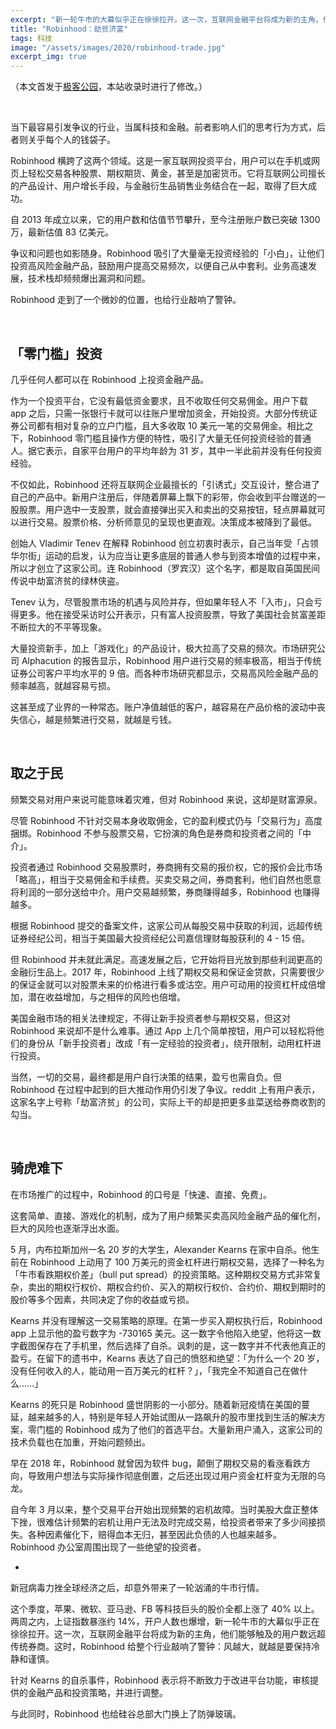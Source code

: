 ```yaml
---
excerpt: "新一轮牛市的大幕似乎正在徐徐拉开。这一次，互联网金融平台将成为新的主角，他们能够触及的用户数远超传统券商。这时，Robinhood 给整个行业敲响了警钟：风越大，就越是要保持冷静和谨慎。"
title: "Robinhood：劫贫济富"
tags: 科技
image: "/assets/images/2020/robinhood-trade.jpg"
excerpt_img: true
---
```


（本文首发于[极客公园](https://www.geekpark.net/news/262729)，本站收录时进行了修改。）

<br>

当下最容易引发争议的行业，当属科技和金融。前者影响人们的思考行为方式，后者则关乎每个人的钱袋子。

Robinhood 横跨了这两个领域。这是一家互联网投资平台，用户可以在手机或网页上轻松交易各种股票、期权期货、黄金，甚至是加密货币。它将互联网公司擅长的产品设计、用户增长手段，与金融衍生品销售业务结合在一起，取得了巨大成功。

自 2013 年成立以来，它的用户数和估值节节攀升，至今注册账户数已突破 1300 万，最新估值 83 亿美元。

争议和问题也如影随身。Robinhood 吸引了大量毫无投资经验的「小白」，让他们投资高风险金融产品，鼓励用户提高交易频次，以便自己从中套利。业务高速发展，技术栈却频频爆出漏洞和问题。

Robinhood 走到了一个微妙的位置，也给行业敲响了警钟。

<br>

## 「零门槛」投资
几乎任何人都可以在 Robinhood 上投资金融产品。

作为一个投资平台，它没有最低资金要求，且不收取任何交易佣金。用户下载 app 之后，只需一张银行卡就可以往账户里增加资金，开始投资。大部分传统证券公司都有相对复杂的立户门槛，且大多收取 10 美元一笔的交易佣金。相比之下，Robinhood 零门槛且操作方便的特性，吸引了大量无任何投资经验的普通人。据它表示，自家平台用户的平均年龄为 31 岁，其中一半此前并没有任何投资经验。

不仅如此，Robinhood 还将互联网企业最擅长的「引诱式」交互设计，整合进了自己的产品中。新用户注册后，伴随着屏幕上飘下的彩带，你会收到平台赠送的一股股票。用户选中一支股票，就会直接弹出买入和卖出的交易按钮，轻点屏幕就可以进行交易。股票价格、分析师意见的呈现也更直观。决策成本被降到了最低。

创始人 Vladimir Tenev 在解释 Robinhood 创立初衷时表示，自己当年受「占领华尔街」运动的启发，认为应当让更多底层的普通人参与到资本增值的过程中来，所以才创立了这家公司。连 Robinhood（罗宾汉）这个名字，都是取自英国民间传说中劫富济贫的绿林侠盗。

Tenev 认为，尽管股票市场的机遇与风险并存，但如果年轻人不「入市」，只会亏得更多。他在接受采访时公开表示，只有富人投资股票，导致了美国社会贫富差距不断拉大的不平等现象。

大量投资新手，加上「游戏化」的产品设计，极大拉高了交易的频次。市场研究公司 Alphacution 的报告显示，Robinhood 用户进行交易的频率极高，相当于传统证券公司客户平均水平的 9 倍。而各种市场研究都显示，交易高风险金融产品的频率越高，就越容易亏损。

这甚至成了业界的一种常态。账户净值越低的客户，越容易在产品价格的波动中丧失信心，越是频繁进行交易，就越是亏钱。

<br>

## 取之于民
频繁交易对用户来说可能意味着灾难，但对 Robinhood 来说，这却是财富源泉。

尽管 Robinhood 不针对交易本身收取佣金，它的盈利模式仍与「交易行为」高度捆绑。Robinhood 不参与股票交易，它扮演的角色是券商和投资者之间的「中介」。

投资者通过 Robinhood 交易股票时，券商拥有交易的报价权，它的报价会比市场「略高」，相当于交易佣金和手续费。买卖交易之间，券商套利，他们自然也愿意将利润的一部分送给中介。用户交易越频繁，券商赚得越多，Robinhood 也赚得越多。

根据 Robinhood 提交的备案文件，这家公司从每股交易中获取的利润，远超传统证券经纪公司，相当于美国最大投资经纪公司嘉信理财每股获利的 4 - 15 倍。

但 Robinhood 并未就此满足。高速发展之后，它开始将目光放到那些利润更高的金融衍生品上。2017 年，Robinhood 上线了期权交易和保证金贷款，只需要很少的保证金就可以对股票未来的价格进行看多或沽空。用户可动用的投资杠杆成倍增加，潜在收益增加，与之相伴的风险也倍增。

美国金融市场的相关法律规定，不得让新手投资者参与期权交易，但这对 Robinhood 来说却不是什么难事。通过 App 上几个简单按钮，用户可以轻松将他们的身份从「新手投资者」改成「有一定经验的投资者」，绕开限制，动用杠杆进行投资。

当然，一切的交易，最终都是用户自行决策的结果，盈亏也需自负。但 Robinhood 在过程中起到的巨大推动作用仍引发了争议。reddit 上有用户表示，这家名字上号称「劫富济贫」的公司，实际上干的却是把更多韭菜送给券商收割的勾当。

<br>

## 骑虎难下
在市场推广的过程中，Robinhood 的口号是「快速、直接、免费」。

这套简单、直接、游戏化的机制，成为了用户频繁买卖高风险金融产品的催化剂，巨大的风险也逐渐浮出水面。

5 月，内布拉斯加州一名 20 岁的大学生，Alexander Kearns 在家中自杀。他生前在 Robinhood 上动用了 100 万美元的资金杠杆进行期权交易，选择了一种名为「牛市看跌期权价差」（bull put spread）的投资策略。这种期权交易方式非常复杂，卖出的期权行权价、期权合约价、买入的期权行权价、合约价、期权到期时的股价等多个因素，共同决定了你的收益或亏损。

Kearns 并没有理解这一交易策略的原理。在第一步买入期权执行后，Robinhood app 上显示他的盈亏数字为 -730165 美元。这一数字令他陷入绝望，他将这一数字截图保存在了手机里，然后选择了自杀。讽刺的是，这一数字并不代表他真正的盈亏。在留下的遗书中，Kearns 表达了自己的愤怒和绝望：「为什么一个 20 岁，没有任何收入的人，能动用一百万美元的杠杆？」，「我完全不知道自己在做什么……」

Kearns 的死只是 Robinhood 盛世阴影的一小部分。随着新冠疫情在美国的蔓延，越来越多的人，特别是年轻人开始试图从一路飙升的股市里找到生活的解决方案，零门槛的 Robinhood 成为了他们的首选平台。大量新用户涌入，这家公司的技术负载也在加重，开始问题频出。

早在 2018 年，Robinhood 就曾因为软件 bug，颠倒了期权交易的看涨看跌方向，导致用户想法与实际操作彻底倒置，之后还出现过用户资金杠杆变为无限的乌龙。

自今年 3 月以来，整个交易平台开始出现频繁的宕机故障。当时美股大盘正整体下挫，很难估计频繁的宕机让用户无法及时完成交易，给投资者带来了多少间接损失。各种因素催化下，赔得血本无归，甚至因此负债的人也越来越多。Robinhood 办公室周围出现了一些绝望的投资者。

-

新冠病毒力挫全球经济之后，却意外带来了一轮汹涌的牛市行情。

这个季度，苹果、微软、亚马逊、FB 等科技巨头的股价全都上涨了 40% 以上。两周之内，上证指数暴涨约 14%，开户人数也爆增，新一轮牛市的大幕似乎正在徐徐拉开。这一次，互联网金融平台将成为新的主角，他们能够触及的用户数远超传统券商。这时，Robinhood 给整个行业敲响了警钟：风越大，就越是要保持冷静和谨慎。

针对 Kearns 的自杀事件，Robinhood 表示将不断致力于改进平台功能，审核提供的金融产品和投资策略，并进行调整。

与此同时，Robinhood 也给硅谷总部大门换上了防弹玻璃。